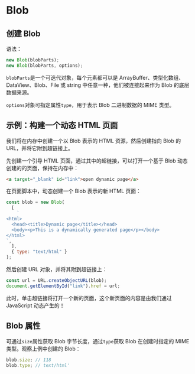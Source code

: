 # Blob

## 创建 Blob

语法：

```javascript
new Blob(blobParts);
new Blob(blobParts, options);
```

`blobParts`是一个可迭代对象，每个元素都可以是 ArrayBuffer、类型化数组、DataView、Blob、File 或 string 中任意一种，他们被连接起来作为 Blob 的底层数据来源。

`options`对象可指定属性`type`，用于表示 Blob 二进制数据的 MIME 类型。

## 示例：构建一个动态 HTML 页面

我们将在内存中创建一个以 Blob 表示的 HTML 资源，然后创建指向 Blob 的 URL，并将它附到超链接上。

先创建一个引导 HTML 页面，通过其中的超链接，可以打开一个基于 Blob 动态创建的的页面，保持在内存中：

```html
<a target="_blank" id="link">open dynamic page</a>
```

在页面脚本中，动态创建一个 Blob 表示的新 HTML 页面：

```javascript
const blob = new Blob(
  [
    `
<html>
  <head><title>Dynamic page</title></head>
  <body><p>This is a dynamically generated page</p></body>
</html>
`,
  ],
  { type: "text/html" }
);
```

然后创建 URL 对象，并将其附到超链接上：

```javascript
const url = URL.createObjectURL(blob);
document.getElementById("link").href = url;
```

此时，单击超链接将打开一个新的页面，这个新页面的内容是由我们通过 JavaScript 动态产生的！

## Blob 属性

可通过`size`属性获取 Blob 字节长度，通过`type`获取 Blob 在创建时指定的 MIME 类型。观察上例中创建的 Blob：

```javascript
blob.size; // 118
blob.type; // text/html'
```

